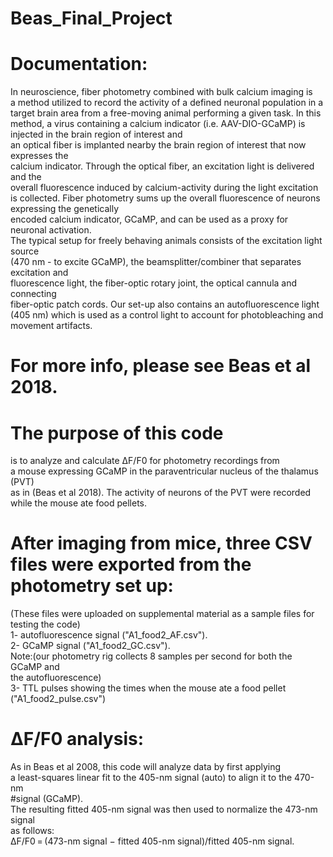 # Beas_Final_Project

# Documentation: 
In neuroscience, fiber photometry combined with bulk calcium imaging is     
a method utilized to record the activity of a defined neuronal population in a target brain 
area from a free-moving animal performing a given task. In this method, a virus containing 
a calcium indicator (i.e. AAV-DIO-GCaMP) is injected in the brain region of interest and  
an optical fiber is implanted nearby the brain region of interest that now expresses the  
calcium indicator. Through the optical fiber, an excitation light is delivered and the      
overall fluorescence induced by calcium-activity during the light excitation is collected. 
Fiber photometry sums up the overall fluorescence of neurons expressing the genetically    
encoded calcium indicator, GCaMP, and can be used as a proxy for neuronal activation.      
The typical setup for freely behaving animals consists of the excitation light source      
(470 nm - to excite GCaMP), the beamsplitter/combiner that separates excitation and       
fluorescence light, the fiber-optic rotary joint, the optical cannula and connecting       
fiber-optic patch cords. Our set-up also contains an autofluorescence light (405 nm) which 
is used as a control light to account for photobleaching and movement artifacts.           
# For more info, please see Beas et al 2018.                                                 
																							                                              
# The purpose of this code
is to analyze and calculate ΔF/F0 for photometry recordings from  
a mouse expressing GCaMP in the paraventricular nucleus of the thalamus (PVT)              
as in (Beas et al 2018). The activity of neurons of the PVT were recorded while the mouse 
ate food pellets.																			                                    
																						                                              
# After imaging from mice, three CSV files were exported from the photometry set up:			    
(These files were uploaded on supplemental material as a sample files for testing the code)																				                                       
  1- autofluorescence signal ("A1_food2_AF.csv").											                      
  2- GCaMP signal ("A1_food2_GC.csv").													                          	
      Note:(our photometry rig collects 8 samples per second for both the GCaMP and 		      
 		  the autofluorescence) 																                                
  3- TTL pulses showing the times when the mouse ate a food pellet ("A1_food2_pulse.csv")	  
																						                                              	
# ΔF/F0 analysis: 
As in Beas et al 2008, this code will analyze data by first applying  		   
a least-squares linear fit to the 405-nm signal (auto) to align it to the 470-nm 			    
#signal (GCaMP).  																			                                    
The resulting fitted 405-nm signal was then used to normalize the 473-nm signal 			      
as follows:																				                                        
 ΔF/F0 = (473-nm signal − fitted 405-nm signal)/fitted 405-nm signal. 						          
																					                                              	

